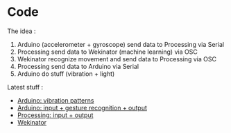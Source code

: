 # Code

The idea :
1. Arduino (accelerometer + gyroscope) send data to Processing via Serial
2. Processing send data to Wekinator (machine learning) via OSC
3. Wekinator recognize movement and send data to Processing via OSC
4. Processing send data to Arduino via Serial
5. Arduino do stuff (vibration + light)

Latest stuff :
- [Arduino: vibration patterns](../code/arduino/01_vibrationPatterns/)
- [Arduino: input + gesture recognition + output](../code/arduino/04_MPU6050_gestureRecognition/)
- [Processing: input + output](../code/processing/03_unified/)
- [Wekinator](../code/wekinator/02_gestures_v2/)
